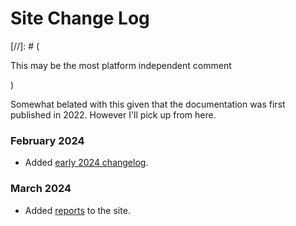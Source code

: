# Site Change Log

[//]: # (

This may be the most platform independent comment

)

Somewhat belated with this given that the documentation was first published in
2022. However I'll pick up from here.

### February 2024

* Added [early 2024 changelog](/changelog-early-2024).

### March 2024

* Added [reports](/reports) to the site.
